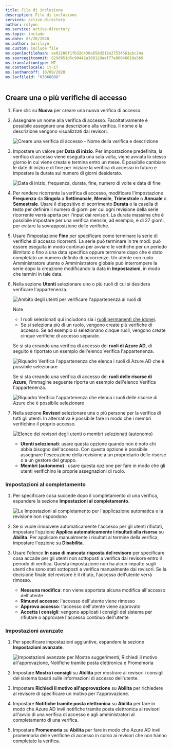 ```yaml
---
title: File di inclusione
description: File di inclusione
services: active-directory
author: rolyon
ms.service: active-directory
ms.topic: include
ms.date: 05/26/2020
ms.author: barclayn
ms.custom: include file
ms.openlocfilehash: ee02200f1fb32d430a858d218e27534561ebc24a
ms.sourcegitcommit: 829d951d5c90442a38012daaf77e86046018e5b9
ms.translationtype: MT
ms.contentlocale: it-IT
ms.lasthandoff: 10/09/2020
ms.locfileid: "83868088"
---
```

## <a name="create-one-or-more-access-reviews"></a>Creare una o più verifiche di accesso

1. Fare clic su **Nuova** per creare una nuova verifica di accesso.

1. Assegnare un nome alla verifica di accesso. Facoltativamente è possibile assegnare una descrizione alla verifica. Il nome e la descrizione vengono visualizzati dai revisori.

    ![Creare una verifica di accesso - Nome della verifica e descrizione](./media/active-directory-privileged-identity-management-access-reviews/name-description.png)

1. Impostare un valore per **Data di inizio**. Per impostazione predefinita, la verifica di accesso viene eseguita una sola volta, viene avviata lo stesso giorno in cui viene creata e termina entro un mese. È possibile cambiare le date di inizio e di fine per iniziare la verifica di accesso in futuro e impostare la durata sul numero di giorni desiderato.

    ![Data di inizio, frequenza, durata, fine, numero di volte e data di fine](./media/active-directory-privileged-identity-management-access-reviews/start-end-dates.png)

1. Per rendere ricorrente la verifica di accesso, modificare l'impostazione **Frequenza** da **Singola** a **Settimanale**, **Mensile**, **Trimestrale** o **Annuale** o **Semestrale**. Usare il dispositivo di scorrimento **Durata** o la casella di testo per definire il numero di giorni per cui ogni revisione della serie ricorrente verrà aperta per l'input dai revisori. La durata massima che è possibile impostare per una verifica mensile, ad esempio, è di 27 giorni, per evitare la sovrapposizione delle verifiche.

1. Usare l'impostazione **Fine** per specificare come terminare la serie di verifiche di accesso ricorrenti. La serie può terminare in tre modi: può essere eseguita in modo continuo per avviare le verifiche per un periodo illimitato o fino a una data specifica oppure terminare dopo che è stato completato un numero definito di occorrenze. Un utente con ruolo Amministratore utente o Amministratore globale può interrompere la serie dopo la creazione modificando la data in **Impostazioni**, in modo che termini in tale data.

1. Nella sezione **Utenti** selezionare uno o più ruoli di cui si desidera verificare l'appartenenza.

    ![Ambito degli utenti per verificare l'appartenenza ai ruoli di](./media/active-directory-privileged-identity-management-access-reviews/users.png)

    > [!NOTE]
    > - I ruoli selezionati qui includono sia i [ruoli permanenti che idonei](../articles/active-directory/privileged-identity-management/pim-how-to-add-role-to-user.md).
    > - Se si seleziona più di un ruolo, vengono create più verifiche di accesso. Se ad esempio si selezionano cinque ruoli, vengono create cinque verifiche di accesso separate.

    Se si sta creando una verifica di accesso dei **ruoli di Azure AD**, di seguito è riportato un esempio dell'elenco Verifica l'appartenenza.

    ![Riquadro Verifica l'appartenenza che elenca i ruoli di Azure AD che è possibile selezionare](./media/active-directory-privileged-identity-management-access-reviews/review-membership.png)

    Se si sta creando una verifica di accesso dei **ruoli delle risorse di Azure**, l'immagine seguente riporta un esempio dell'elenco Verifica l'appartenenza.

    ![Riquadro Verifica l'appartenenza che elenca i ruoli delle risorse di Azure che è possibile selezionare](./media/active-directory-privileged-identity-management-access-reviews/review-membership-azure-resource-roles.png)

1. Nella sezione **Revisori** selezionare una o più persone per la verifica di tutti gli utenti. In alternativa è possibile fare in modo che i membri verifichino il proprio accesso.

    ![Elenco dei revisori degli utenti o membri selezionati (autonomo)](./media/active-directory-privileged-identity-management-access-reviews/reviewers.png)

    - **Utenti selezionati**: usare questa opzione quando non è noto chi abbia bisogno dell'accesso. Con questa opzione è possibile assegnare l'esecuzione della revisione a un proprietario delle risorse o a un gestore del gruppo.
    - **Membri (autonomo)** : usare questa opzione per fare in modo che gli utenti verifichino le proprie assegnazioni di ruolo.

### <a name="upon-completion-settings"></a>Impostazioni al completamento

1. Per specificare cosa succede dopo il completamento di una verifica, espandere la sezione **Impostazioni al completamento**.

    ![Le Impostazioni al completamento per l'applicazione automatica e la revisione non rispondono](./media/active-directory-privileged-identity-management-access-reviews/upon-completion-settings.png)

1. Se si vuole rimuovere automaticamente l'accesso per gli utenti rifiutati, impostare l'opzione **Applica automaticamente i risultati alla risorsa** su **Abilita**. Per applicare manualmente i risultati al termine della verifica, impostare l'opzione su **Disabilita**.

1. Usare l'elenco **In caso di mancata risposta del revisore** per specificare cosa accade per gli utenti non sottoposti a verifica dal revisore entro il periodo di verifica. Questa impostazione non ha alcun impatto sugli utenti che sono stati sottoposti a verifica manualmente dai revisori. Se la decisione finale del revisore è il rifiuto, l'accesso dell'utente verrà rimosso.

    - **Nessuna modifica**: non viene apportata alcuna modifica all'accesso dell'utente
    - **Rimuovi accesso**: l'accesso dell'utente viene rimosso
    - **Approva accesso**: l'accesso dell'utente viene approvato
    - **Accetta i consigli**: vengono applicati i consigli del sistema per rifiutare o approvare l'accesso continuo dell'utente

### <a name="advanced-settings"></a>Impostazioni avanzate

1. Per specificare impostazioni aggiuntive, espandere la sezione **Impostazioni avanzate**.

    ![Impostazioni avanzate per Mostra suggerimenti, Richiedi il motivo all'approvazione, Notifiche tramite posta elettronica e Promemoria](./media/active-directory-privileged-identity-management-access-reviews/advanced-settings.png)

1. Impostare **Mostra i consigli** su **Abilita** per mostrare ai revisori i consigli del sistema basati sulle informazioni di accesso dell'utente.

1. Impostare **Richiedi il motivo all'approvazione** su **Abilita** per richiedere al revisore di specificare un motivo per l'approvazione.

1. Impostare **Notifiche tramite posta elettronica** su **Abilita** per fare in modo che Azure AD invii notifiche tramite posta elettronica ai revisori all'avvio di una verifica di accesso e agli amministratori al completamento di una verifica.

1. Impostare **Promemoria** su **Abilita** per fare in modo che Azure AD invii promemoria delle verifiche di accesso in corso ai revisori che non hanno completato la verifica.
